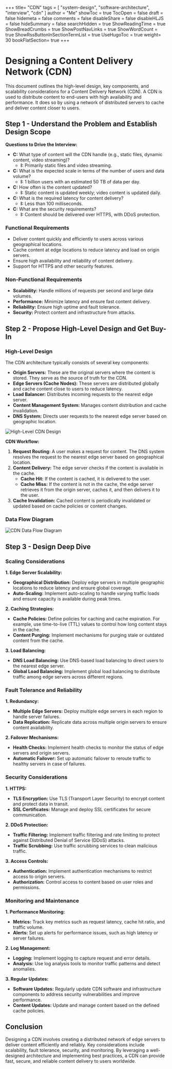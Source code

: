 +++
title= "CDN"
tags = [ "system-design", "software-architecture", "interview", "cdn" ]
author = "Me"
showToc = true
TocOpen = false
draft = false
hidemeta = false
comments = false
disableShare = false
disableHLJS = false
hideSummary = false
searchHidden = true
ShowReadingTime = true
ShowBreadCrumbs = true
ShowPostNavLinks = true
ShowWordCount = true
ShowRssButtonInSectionTermList = true
UseHugoToc = true
weight= 30
bookFlatSection= true
+++

# Designing a Content Delivery Network (CDN)

This document outlines the high-level design, key components, and scalability considerations for a Content Delivery Network (CDN). A CDN is used to distribute content to end-users with high availability and performance. It does so by using a network of distributed servers to cache and deliver content closer to users.

## Step 1 - Understand the Problem and Establish Design Scope

**Questions to Drive the Interview:**
- **C:** What type of content will the CDN handle (e.g., static files, dynamic content, video streaming)?
  - **I:** Primarily static files and video streaming.
- **C:** What is the expected scale in terms of the number of users and data volume?
  - **I:** 1 billion users with an estimated 50 TB of data per day.
- **C:** How often is the content updated?
  - **I:** Static content is updated weekly; video content is updated daily.
- **C:** What is the required latency for content delivery?
  - **I:** Less than 100 milliseconds.
- **C:** What are the security requirements?
  - **I:** Content should be delivered over HTTPS, with DDoS protection.

### Functional Requirements
- Deliver content quickly and efficiently to users across various geographical locations.
- Cache content at edge locations to reduce latency and load on origin servers.
- Ensure high availability and reliability of content delivery.
- Support for HTTPS and other security features.

### Non-Functional Requirements
- **Scalability:** Handle millions of requests per second and large data volumes.
- **Performance:** Minimize latency and ensure fast content delivery.
- **Reliability:** Ensure high uptime and fault tolerance.
- **Security:** Protect content and infrastructure from attacks.

## Step 2 - Propose High-Level Design and Get Buy-In

### High-Level Design

The CDN architecture typically consists of several key components:

- **Origin Servers:** These are the original servers where the content is stored. They serve as the source of truth for the CDN.
- **Edge Servers (Cache Nodes):** These servers are distributed globally and cache content close to users to reduce latency.
- **Load Balancer:** Distributes incoming requests to the nearest edge server.
- **Content Management System:** Manages content distribution and cache invalidation.
- **DNS System:** Directs user requests to the nearest edge server based on geographic location.

![High-Level CDN Design](images/high-level-cdn-design.png)

**CDN Workflow:**
1. **Request Routing:** A user makes a request for content. The DNS system resolves the request to the nearest edge server based on geographical location.
2. **Content Delivery:** The edge server checks if the content is available in the cache.
   - **Cache Hit:** If the content is cached, it is delivered to the user.
   - **Cache Miss:** If the content is not in the cache, the edge server retrieves it from the origin server, caches it, and then delivers it to the user.
3. **Cache Invalidation:** Cached content is periodically invalidated or updated based on cache policies or content changes.

### Data Flow Diagram

![CDN Data Flow Diagram](images/cdn-data-flow.png)

## Step 3 - Design Deep Dive

### Scaling Considerations

**1. Edge Server Scalability:**
- **Geographical Distribution:** Deploy edge servers in multiple geographic locations to reduce latency and ensure global coverage.
- **Auto-Scaling:** Implement auto-scaling to handle varying traffic loads and ensure capacity is available during peak times.

**2. Caching Strategies:**
- **Cache Policies:** Define policies for caching and cache expiration. For example, use time-to-live (TTL) values to control how long content stays in the cache.
- **Content Purging:** Implement mechanisms for purging stale or outdated content from the cache.

**3. Load Balancing:**
- **DNS Load Balancing:** Use DNS-based load balancing to direct users to the nearest edge server.
- **Global Load Balancing:** Implement global load balancing to distribute traffic among edge servers across different regions.

### Fault Tolerance and Reliability

**1. Redundancy:**
- **Multiple Edge Servers:** Deploy multiple edge servers in each region to handle server failures.
- **Data Replication:** Replicate data across multiple origin servers to ensure content availability.

**2. Failover Mechanisms:**
- **Health Checks:** Implement health checks to monitor the status of edge servers and origin servers.
- **Automatic Failover:** Set up automatic failover to reroute traffic to healthy servers in case of failures.

### Security Considerations

**1. HTTPS:**
- **TLS Encryption:** Use TLS (Transport Layer Security) to encrypt content and protect data in transit.
- **SSL Certificates:** Manage and deploy SSL certificates for secure communication.

**2. DDoS Protection:**
- **Traffic Filtering:** Implement traffic filtering and rate limiting to protect against Distributed Denial of Service (DDoS) attacks.
- **Traffic Scrubbing:** Use traffic scrubbing services to clean malicious traffic.

**3. Access Controls:**
- **Authentication:** Implement authentication mechanisms to restrict access to origin servers.
- **Authorization:** Control access to content based on user roles and permissions.

### Monitoring and Maintenance

**1. Performance Monitoring:**
- **Metrics:** Track key metrics such as request latency, cache hit ratio, and traffic volume.
- **Alerts:** Set up alerts for performance issues, such as high latency or server failures.

**2. Log Management:**
- **Logging:** Implement logging to capture request and error details.
- **Analysis:** Use log analysis tools to monitor traffic patterns and detect anomalies.

**3. Regular Updates:**
- **Software Updates:** Regularly update CDN software and infrastructure components to address security vulnerabilities and improve performance.
- **Content Updates:** Update and manage content based on the defined cache policies.

## Conclusion

Designing a CDN involves creating a distributed network of edge servers to deliver content efficiently and reliably. Key considerations include scalability, fault tolerance, security, and monitoring. By leveraging a well-designed architecture and implementing best practices, a CDN can provide fast, secure, and reliable content delivery to users worldwide.
